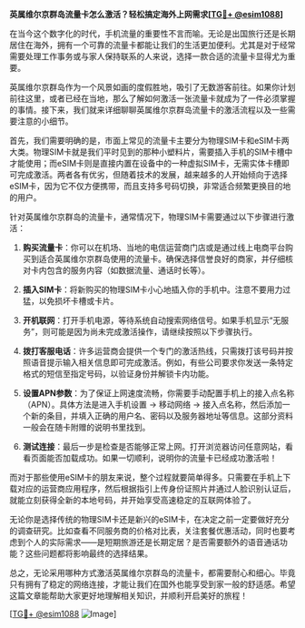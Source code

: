 **英属维尔京群岛流量卡怎么激活？轻松搞定海外上网需求[[TG💪+ @esim1088](https://t.me/s/esim1088)]**

在当今这个数字化的时代，手机流量的重要性不言而喻。无论是出国旅行还是长期居住在海外，拥有一个可靠的流量卡都能让我们的生活更加便利。尤其是对于经常需要处理工作事务或与家人保持联系的人来说，选择一款合适的流量卡显得尤为重要。

英属维尔京群岛作为一个风景如画的度假胜地，吸引了无数游客前往。如果你计划前往这里，或者已经在当地，那么了解如何激活一张流量卡就成为了一件必须掌握的事情。接下来，我们就来详细聊聊英属维尔京群岛流量卡的激活流程以及一些需要注意的小细节。

首先，我们需要明确的是，市面上常见的流量卡主要分为物理SIM卡和eSIM卡两大类。物理SIM卡就是我们平时见到的那种小塑料片，需要插入手机的SIM卡槽中才能使用；而eSIM卡则是直接内置在设备中的一种虚拟SIM卡，无需实体卡槽即可完成激活。两者各有优劣，但随着技术的发展，越来越多的人开始倾向于选择eSIM卡，因为它不仅方便携带，而且支持多号码切换，非常适合频繁更换目的地的用户。

针对英属维尔京群岛的流量卡，通常情况下，物理SIM卡需要通过以下步骤进行激活：

1. **购买流量卡**：你可以在机场、当地的电信运营商门店或是通过线上电商平台购买到适合英属维尔京群岛使用的流量卡。确保选择信誉良好的商家，并仔细核对卡内包含的服务内容（如数据流量、通话时长等）。

2. **插入SIM卡**：将新购买的物理SIM卡小心地插入你的手机中。注意不要用力过猛，以免损坏卡槽或卡片。

3. **开机联网**：打开手机电源，等待系统自动搜索网络信号。如果手机显示“无服务”，则可能是因为尚未完成激活操作，请继续按照以下步骤执行。

4. **拨打客服电话**：许多运营商会提供一个专门的激活热线，只需拨打该号码并按照语音提示输入相关信息即可完成激活。例如，有些公司要求你发送一条特定格式的短信至指定号码，以验证身份并解锁卡内功能。

5. **设置APN参数**：为了保证上网速度流畅，你需要手动配置手机上的接入点名称（APN）。具体方法是进入手机设置 -> 移动网络 -> 接入点名称，然后添加一个新的条目，并填入正确的用户名、密码以及服务器地址等信息。这部分资料一般会在随卡附赠的说明书里找到。

6. **测试连接**：最后一步是检查是否能够正常上网。打开浏览器访问任意网站，看看页面能否加载成功。如果一切顺利，说明你的流量卡已经成功激活啦！

而对于那些使用eSIM卡的朋友来说，整个过程就要简单得多。只需要在手机上下载对应的运营商应用程序，然后根据指引上传身份证照片并通过人脸识别认证后，就能立刻获得全新的本地号码，并开始享受高速稳定的互联网体验了。

无论你是选择传统的物理SIM卡还是新兴的eSIM卡，在决定之前一定要做好充分的调查研究。比如查看不同服务商的价格对比表，关注套餐优惠活动，同时也要考虑到个人的实际需求——是短期旅游还是长期定居？是否需要额外的语音通话功能？这些问题都将影响最终的选择结果。

总之，无论采用哪种方式激活英属维尔京群岛的流量卡，都需要耐心和细心。毕竟只有拥有了稳定的网络连接，才能让我们在国外也能享受到家一般的舒适感。希望这篇文章能帮助大家更好地理解相关知识，并顺利开启美好的旅程！

[[TG💪+ @esim1088](https://t.me/s/esim1088) ![Image](https://i.postimg.cc/4NQfJmqS/Snipaste-2025-05-13-00-14-12.png)]